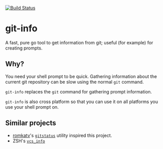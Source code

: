 [![Build Status](https://travis-ci.org/docwhat/go-git-info.svg?branch=master)](https://travis-ci.org/docwhat/go-git-info)

# git-info

A fast, pure go tool to get information from git; useful (for example)
for creating prompts.

## Why?

You need your shell prompt to be quick. Gathering information about the
current git repository can be slow using the normal `git` command.

`git-info` replaces the `git` command for gathering prompt information.

`git-info` is also cross platform so that you can use it on all
platforms you use your shell prompt on.

## Similar projects

-   [romkatv](https://github.com/romkatv)'s
    [`gitstatus`](https://github.com/romkatv/gitstatus) utility inspired
    this project.
-   ZSH's
    [`vcs_info`](http://zsh.sourceforge.net/Doc/Release/User-Contributions.html#Version-Control-Information)
